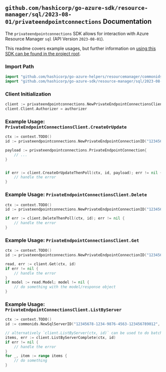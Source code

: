
## `github.com/hashicorp/go-azure-sdk/resource-manager/sql/2023-08-01/privateendpointconnections` Documentation

The `privateendpointconnections` SDK allows for interaction with Azure Resource Manager `sql` (API Version `2023-08-01`).

This readme covers example usages, but further information on [using this SDK can be found in the project root](https://github.com/hashicorp/go-azure-sdk/tree/main/docs).

### Import Path

```go
import "github.com/hashicorp/go-azure-helpers/resourcemanager/commonids"
import "github.com/hashicorp/go-azure-sdk/resource-manager/sql/2023-08-01/privateendpointconnections"
```


### Client Initialization

```go
client := privateendpointconnections.NewPrivateEndpointConnectionsClientWithBaseURI("https://management.azure.com")
client.Client.Authorizer = authorizer
```


### Example Usage: `PrivateEndpointConnectionsClient.CreateOrUpdate`

```go
ctx := context.TODO()
id := privateendpointconnections.NewPrivateEndpointConnectionID("12345678-1234-9876-4563-123456789012", "example-resource-group", "serverName", "privateEndpointConnectionName")

payload := privateendpointconnections.PrivateEndpointConnection{
	// ...
}


if err := client.CreateOrUpdateThenPoll(ctx, id, payload); err != nil {
	// handle the error
}
```


### Example Usage: `PrivateEndpointConnectionsClient.Delete`

```go
ctx := context.TODO()
id := privateendpointconnections.NewPrivateEndpointConnectionID("12345678-1234-9876-4563-123456789012", "example-resource-group", "serverName", "privateEndpointConnectionName")

if err := client.DeleteThenPoll(ctx, id); err != nil {
	// handle the error
}
```


### Example Usage: `PrivateEndpointConnectionsClient.Get`

```go
ctx := context.TODO()
id := privateendpointconnections.NewPrivateEndpointConnectionID("12345678-1234-9876-4563-123456789012", "example-resource-group", "serverName", "privateEndpointConnectionName")

read, err := client.Get(ctx, id)
if err != nil {
	// handle the error
}
if model := read.Model; model != nil {
	// do something with the model/response object
}
```


### Example Usage: `PrivateEndpointConnectionsClient.ListByServer`

```go
ctx := context.TODO()
id := commonids.NewSqlServerID("12345678-1234-9876-4563-123456789012", "example-resource-group", "serverName")

// alternatively `client.ListByServer(ctx, id)` can be used to do batched pagination
items, err := client.ListByServerComplete(ctx, id)
if err != nil {
	// handle the error
}
for _, item := range items {
	// do something
}
```
